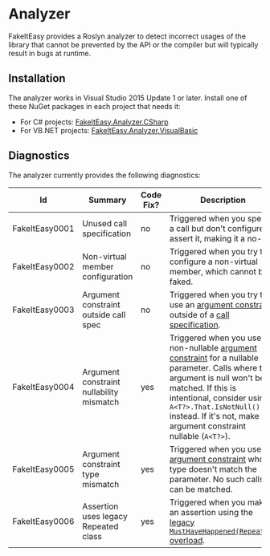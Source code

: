 # Analyzer

FakeItEasy provides a Roslyn analyzer to detect incorrect usages of the library
that cannot be prevented by the API or the compiler but will typically result in
bugs at runtime.

## Installation

The analyzer works in Visual Studio 2015 Update 1 or later. Install one of these
NuGet packages in each project that needs it:
- For C# projects: [FakeItEasy.Analyzer.CSharp](https://www.nuget.org/packages/FakeItEasy.Analyzer.CSharp)
- For VB.NET projects: [FakeItEasy.Analyzer.VisualBasic](https://www.nuget.org/packages/FakeItEasy.Analyzer.VisualBasic)

## Diagnostics

The analyzer currently provides the following diagnostics:

| Id             | Summary                                  | Code Fix? | Description                                                                                                                                           |
|----------------|------------------------------------------|-----------|-------------------------------------------------------------------------------------------------------------------------------------------------------|
| FakeItEasy0001 | Unused call specification                | no        | Triggered when you specify a call but don't configure or assert it, making it a no-op.                                                                |
| FakeItEasy0002 | Non-virtual member configuration         | no        | Triggered when you try to configure a non-virtual member, which cannot be faked.                                                                      |
| FakeItEasy0003 | Argument constraint outside call spec    | no        | Triggered when you try to use an [argument constraint](argument-constraints.md) outside of a [call specification](specifying-a-call-to-configure.md). |
| FakeItEasy0004 | Argument constraint nullability mismatch | yes       | Triggered when you use a non-nullable [argument constraint](argument-constraints.md) for a nullable parameter. Calls where the argument is null won't be matched. If this is intentional, consider using `A<T?>.That.IsNotNull()` instead. If it's not, make the argument constraint nullable (`A<T?>`). |
| FakeItEasy0005 | Argument constraint type mismatch        | yes       | Triggered when you use an [argument constraint](argument-constraints.md) whose type doesn't match the parameter. No such calls can be matched.        |
| FakeItEasy0006 | Assertion uses legacy Repeated class     | yes       | Triggered when you make an assertion using the [legacy `MustHaveHappened(Repeated)` overload](assertion.md#using-the-legacy-musthavehappenedrepeated-overload).|                                                         |
